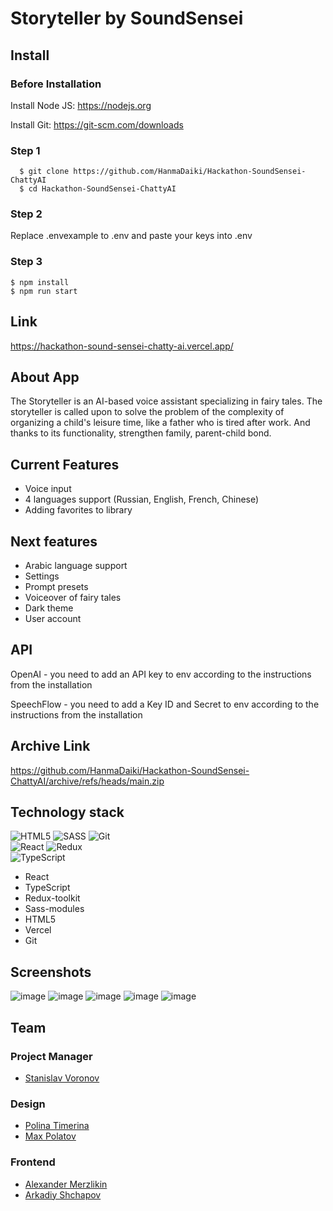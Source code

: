 # Storyteller by SoundSensei

## Install

### Before Installation

Install Node JS: https://nodejs.org

Install Git: https://git-scm.com/downloads

### Step 1

```
  $ git clone https://github.com/HanmaDaiki/Hackathon-SoundSensei-ChattyAI
  $ cd Hackathon-SoundSensei-ChattyAI
```

### Step 2

Replace .envexample to .env and paste your keys into .env

### Step 3

```
$ npm install
$ npm run start
```

## Link

https://hackathon-sound-sensei-chatty-ai.vercel.app/

## About App

The Storyteller is an AI-based voice assistant specializing in fairy tales. The storyteller is called upon to solve the problem of the complexity of organizing a child's leisure time, like a father who is tired after work. And thanks to its functionality, strengthen family, parent-child bond.

## Current Features

- Voice input
- 4 languages support (Russian, English, French, Chinese)
- Adding favorites to library

## Next features

- Arabic language support
- Settings
- Prompt presets
- Voiceover of fairy tales
- Dark theme
- User account

## API

OpenAI - you need to add an API key to env according to the instructions from the installation

SpeechFlow - you need to add a Key ID and Secret to env according to the instructions from the installation

## Archive Link

https://github.com/HanmaDaiki/Hackathon-SoundSensei-ChattyAI/archive/refs/heads/main.zip

## Technology stack

![HTML5](https://img.shields.io/badge/html5-%23E34F26.svg?style=for-the-badge&logo=html5&logoColor=white)
![SASS](https://img.shields.io/badge/SASS%20-hotpink.svg?&style=for-the-badge&logo=SASS&logoColor=white)
![Git](https://img.shields.io/badge/git-%23F05033.svg?style=for-the-badge&logo=git&logoColor=white)  
![React](https://img.shields.io/badge/react-%2320232a.svg?style=for-the-badge&logo=react&logoColor=%2361DAFB)
![Redux](https://img.shields.io/badge/redux%20-%23593d88.svg?&style=for-the-badge&logo=redux&logoColor=white")  
![TypeScript](https://img.shields.io/badge/typescript%20-%23007ACC.svg?&style=for-the-badge&logo=typescript&logoColor=white)

- React
- TypeScript
- Redux-toolkit
- Sass-modules
- HTML5
- Vercel
- Git

## Screenshots

![image](https://github.com/HanmaDaiki/Hackathon-SoundSensei-ChattyAI/assets/58334160/ef160426-3808-471f-bec5-d6f85564fca7)
![image](https://github.com/HanmaDaiki/Hackathon-SoundSensei-ChattyAI/assets/58334160/8cc3bcba-bae8-43bf-9551-5613edf578a6)
![image](https://github.com/HanmaDaiki/Hackathon-SoundSensei-ChattyAI/assets/58334160/01d56c99-9fc4-4a35-a383-f6712b05ff06)
![image](https://github.com/HanmaDaiki/Hackathon-SoundSensei-ChattyAI/assets/58334160/2ded319b-471d-42dc-850a-3e0dc6705b7a)
![image](https://github.com/HanmaDaiki/Hackathon-SoundSensei-ChattyAI/assets/58334160/30e2ce14-5efa-4f36-a726-0dfabba310cf)

## Team

### Project Manager

- [Stanislav Voronov](https://t.me/cap_st)

### Design

- [Polina Timerina](https://t.me/ptmrn)
- [Max Polatov](https://t.me/desikobee)

### Frontend

- [Alexander Merzlikin](https://t.me/Daikihanma)
- [Arkadiy Shchapov](https://t.me/arkady_vl)
